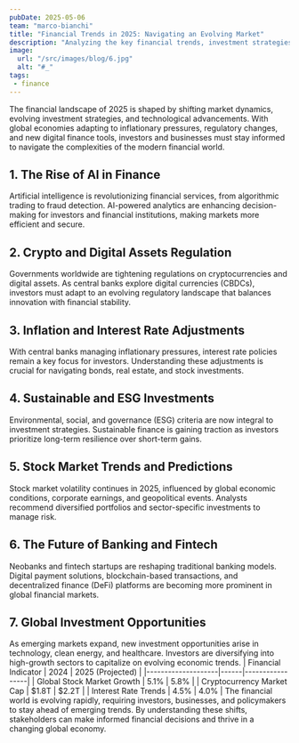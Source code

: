 ```yaml
---
pubDate: 2025-05-06
team: "marco-bianchi"
title: "Financial Trends in 2025: Navigating an Evolving Market"
description: "Analyzing the key financial trends, investment strategies, and market developments shaping the global financial landscape in 2025."
image:
  url: "/src/images/blog/6.jpg"
  alt: "#_"
tags: 
 - finance
---
```


The financial landscape of 2025 is shaped by shifting market dynamics, evolving investment strategies, and technological advancements. With global economies adapting to inflationary pressures, regulatory changes, and new digital finance tools, investors and businesses must stay informed to navigate the complexities of the modern financial world.

## 1. The Rise of AI in Finance

Artificial intelligence is revolutionizing financial services, from algorithmic trading to fraud detection. AI-powered analytics are enhancing decision-making for investors and financial institutions, making markets more efficient and secure.

## 2. Crypto and Digital Assets Regulation

Governments worldwide are tightening regulations on cryptocurrencies and digital assets. As central banks explore digital currencies (CBDCs), investors must adapt to an evolving regulatory landscape that balances innovation with financial stability.

## 3. Inflation and Interest Rate Adjustments

With central banks managing inflationary pressures, interest rate policies remain a key focus for investors. Understanding these adjustments is crucial for navigating bonds, real estate, and stock investments.

## 4. Sustainable and ESG Investments

Environmental, social, and governance (ESG) criteria are now integral to investment strategies. Sustainable finance is gaining traction as investors prioritize long-term resilience over short-term gains.

## 5. Stock Market Trends and Predictions

Stock market volatility continues in 2025, influenced by global economic conditions, corporate earnings, and geopolitical events. Analysts recommend diversified portfolios and sector-specific investments to manage risk.

## 6. The Future of Banking and Fintech

Neobanks and fintech startups are reshaping traditional banking models. Digital payment solutions, blockchain-based transactions, and decentralized finance (DeFi) platforms are becoming more prominent in global financial markets.

## 7. Global Investment Opportunities

As emerging markets expand, new investment opportunities arise in technology, clean energy, and healthcare. Investors are diversifying into high-growth sectors to capitalize on evolving economic trends.
| Financial Indicator | 2024 | 2025 (Projected) |
|--------------------|------|-----------------|
| Global Stock Market Growth | 5.1% | 5.8% |
| Cryptocurrency Market Cap | $1.8T | $2.2T |
| Interest Rate Trends | 4.5% | 4.0% |
The financial world is evolving rapidly, requiring investors, businesses, and policymakers to stay ahead of emerging trends. By understanding these shifts, stakeholders can make informed financial decisions and thrive in a changing global economy.
